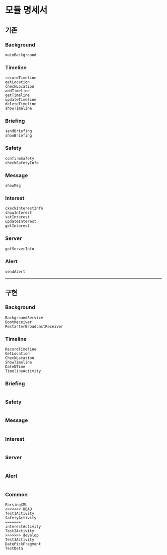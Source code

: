 # 모듈 명세서

## 기존

### Background

```
mainBackground
```

### Timeline

```
recordTimeline
getLocation
checkLocation
addTimeline
getTimeline
updateTimeline
deleteTimeline
showTimeline
```

### Briefing

```
sendBriefing
showBriefing
```

### Safety

```
confirmSafety
checkSafetyInfo
```

### Message

```
showMsg
```

### Interest

```
ckeckInterestInfo
showInterest
setInterest
updateInterest
getInterest
```

### Server

```
getServerInfo
```

### Alert

```
sendAlert
```

---

## 구현

### Background

```
BackgroundService
BootReceiver
RestarterBroadcastReceiver
```

### Timeline

```
RecordTimeline
GetLocation
CheckLocation
ShowTimeline
DateNTime
TimelineActivity
```

### Briefing

```
```

### Safety

```
```

### Message

```
```

### Interest

```
```

### Server

```
```

### Alert

```
```

### Common

```
ParsingXML
<<<<<<< HEAD
Test1Activity
SafetyActivity
=======
interestActivity
Test2Activity
>>>>>>> develop
Test3Activity
DatePickFragment
TestData
```

